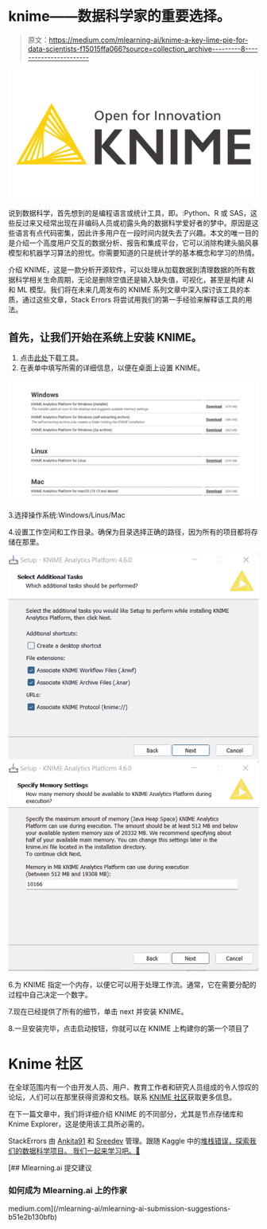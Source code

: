 # knime——数据科学家的重要选择。

> 原文：<https://medium.com/mlearning-ai/knime-a-key-lime-pie-for-data-scientists-f15015ffa066?source=collection_archive---------8----------------------->

![](img/3df6639af0c8de3403a3a8c42c23a981.png)

说到数据科学，首先想到的是编程语言或统计工具，即。:Python、R 或 SAS，这些反过来又经常出现在非编码人员或初露头角的数据科学爱好者的梦中。原因是这些语言有点代码密集，因此许多用户在一段时间内就失去了兴趣。本文的唯一目的是介绍一个高度用户交互的数据分析、报告和集成平台，它可以消除构建头脑风暴模型和机器学习算法的担忧。你需要知道的只是统计学的基本概念和学习的热情。

介绍 KNIME，这是一款分析开源软件，可以处理从加载数据到清理数据的所有数据科学相关生命周期，无论是删除空值还是输入缺失值，可视化，甚至是构建 AI 和 ML 模型。我们将在未来几周发布的 KNIME 系列文章中深入探讨该工具的本质，通过这些文章，Stack Errors 将尝试用我们的第一手经验来解释该工具的用法。

## 首先，让我们开始在系统上安装 KNIME。

1.  点击[此处](https://www.knime.com/downloads)下载工具。
2.  在表单中填写所需的详细信息，以便在桌面上设置 KNIME。

![](img/7183ab4be908f50e54b3c33c772df942.png)

3.选择操作系统:Windows/Linus/Mac

4.设置工作空间和工作目录。确保为目录选择正确的路径，因为所有的项目都将存储在那里。

![](img/77221ec85832b974ae2753ad23fe80a2.png)![](img/c7fa938abf736dd67ebd03af3c802fdf.png)

6.为 KNIME 指定一个内存，以便它可以用于处理工作流。通常，它在需要分配的过程中自己决定一个数字。

7.现在已经提供了所有的细节，单击 next 并安装 KNIME。

8.一旦安装完毕，点击启动按钮，你就可以在 KNIME 上构建你的第一个项目了

# Knime 社区

在全球范围内有一个由开发人员、用户、教育工作者和研究人员组成的令人惊叹的论坛，人们可以在那里获得资源和文档。联系 [KNIME 社区](https://www.knime.com/knime-community)获取更多信息。

在下一篇文章中，我们将详细介绍 KNIME 的不同部分，尤其是节点存储库和 Knime Explorer，这是使用该工具所必需的。

StackErrors 由 [Ankita91](https://medium.com/u/79bf804fb2df?source=post_page-----6bd721732204--------------------------------) 和 [Sreedev](https://medium.com/u/49e4c41be3dd?source=post_page-----6bd721732204--------------------------------) 管理。跟随 Kaggle 中的[堆栈错误，探索我们的数据科学项目。
我们一起来学习吧。💙](https://www.kaggle.com/stackerrors)

[](/mlearning-ai/mlearning-ai-submission-suggestions-b51e2b130bfb) [## Mlearning.ai 提交建议

### 如何成为 Mlearning.ai 上的作家

medium.com](/mlearning-ai/mlearning-ai-submission-suggestions-b51e2b130bfb)